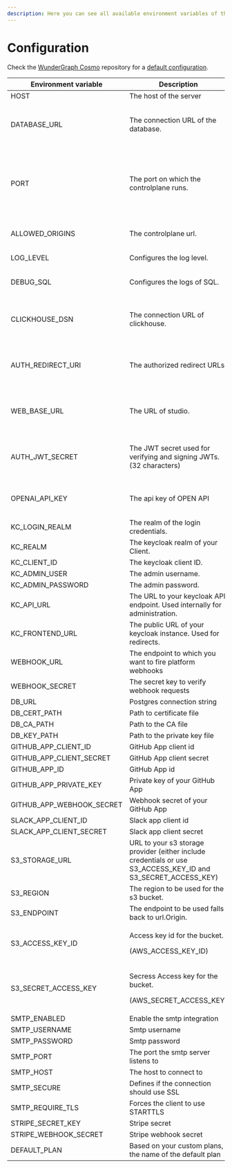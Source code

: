 ```yaml
---
description: Here you can see all available environment variables of the Control Plane.
---
```


# Configuration

Check the [WunderGraph Cosmo](https://github.com/wundergraph/cosmo) repository for a [default configuration](https://github.com/wundergraph/cosmo/blob/main/controlplane/.env.example).

<table><thead><tr><th width="226">Environment variable</th><th width="269">Description</th><th width="290">Default</th><th data-type="checkbox">Required</th><th data-hidden>Description</th><th data-hidden>Default</th><th data-hidden>Value</th><th data-hidden data-type="checkbox">Required</th><th data-hidden>Default</th></tr></thead><tbody><tr><td>HOST</td><td>The host of the server</td><td>localhost</td><td>false</td><td></td><td></td><td></td><td>false</td><td></td></tr><tr><td>DATABASE_URL</td><td>The connection URL of the database.</td><td>postgresql://postgres:changeme@localhost:5432/controlplane</td><td>true</td><td>The name of the federated graph that the router represent</td><td>""</td><td>String</td><td>true</td><td>""</td></tr><tr><td>PORT</td><td>The port on which the controlplane runs.</td><td>3001</td><td>true</td><td>The token that permits the router to communicate with the contolplane and export metrics.</td><td>""</td><td>String (Generated from <a href="broken-reference"><code>federated-graph create-token</code></a>)</td><td>true</td><td>""</td></tr><tr><td>ALLOWED_ORIGINS</td><td>The controlplane url.</td><td><a href="http://localhost:3001">http://localhost:3000</a></td><td>true</td><td>The URL of the controlplane.</td><td><a href="http://localhost:3001">http://localhost:3001</a></td><td>String</td><td>false</td><td><a href="http://localhost:3001">http://localhost:3001</a></td></tr><tr><td>LOG_LEVEL</td><td>Configures the log level.</td><td>info</td><td>true</td><td>The server address</td><td>localhost:3002</td><td>String</td><td>false</td><td>localhost:3002</td></tr><tr><td>DEBUG_SQL</td><td>Configures the logs of SQL.</td><td>false</td><td>true</td><td>The name of your router service</td><td><pre><code>wundergraph-cosmo-router
</code></pre></td><td>String</td><td>false</td><td>wundergraph-cosmo-router</td></tr><tr><td>CLICKHOUSE_DSN</td><td>The connection URL of clickhouse.</td><td>""</td><td>true</td><td>The headers to be sent to the OTEL collector</td><td>""</td><td>String or comma-separated for multiple values</td><td>false</td><td>Origin,Content-Length,Content-Type</td></tr><tr><td>AUTH_REDIRECT_URI</td><td>The authorized redirect URLs.</td><td>http://localhost:3001/v1/auth/callback</td><td>true</td><td>Allowed CORS Headers</td><td><p></p><pre><code>Origin,Content-Length,Content-Type
</code></pre></td><td>String or comma-separated for multiple values</td><td>false</td><td>Origin,Content-Length,Content-Type</td></tr><tr><td>WEB_BASE_URL</td><td>The URL of studio.</td><td>""</td><td>true</td><td>Allowed CORS Origins</td><td>*</td><td>String or comma-separated for multiple values</td><td>false</td><td>*</td></tr><tr><td>AUTH_JWT_SECRET</td><td>The JWT secret used for verifying and signing JWTs. (32 characters)</td><td>""</td><td>true</td><td>Allowed CORS Methods</td><td><p></p><pre><code>HEAD,GET,POST
</code></pre></td><td>String or comma-separated for multiple values</td><td>false</td><td>HEAD,GET,POST</td></tr><tr><td>OPENAI_API_KEY</td><td>The api key of OPEN API</td><td>""</td><td>true</td><td>Allowed CORS Credential mode</td><td>false</td><td>Boolean</td><td>false</td><td>false</td></tr><tr><td>KC_LOGIN_REALM</td><td>The realm of the login credentials.</td><td>"master"</td><td>false</td><td></td><td></td><td></td><td>false</td><td></td></tr><tr><td>KC_REALM</td><td>The keycloak realm of your Client.</td><td>""</td><td>true</td><td></td><td></td><td></td><td>false</td><td></td></tr><tr><td>KC_CLIENT_ID</td><td>The keycloak client ID.</td><td>""</td><td>true</td><td></td><td></td><td></td><td>false</td><td></td></tr><tr><td>KC_ADMIN_USER</td><td>The admin username.</td><td>""</td><td>true</td><td></td><td></td><td></td><td>false</td><td></td></tr><tr><td>KC_ADMIN_PASSWORD</td><td>The admin password.</td><td>""</td><td>true</td><td></td><td></td><td></td><td>false</td><td></td></tr><tr><td>KC_API_URL</td><td>The URL to your keycloak API endpoint. Used internally for administration.</td><td>""</td><td>true</td><td></td><td></td><td></td><td>false</td><td></td></tr><tr><td>KC_FRONTEND_URL</td><td>The public URL of your keycloak instance. Used for redirects.</td><td>""</td><td>true</td><td></td><td></td><td></td><td>false</td><td></td></tr><tr><td>WEBHOOK_URL</td><td>The endpoint to which you want to fire platform webhooks</td><td>""</td><td>false</td><td></td><td></td><td></td><td>false</td><td></td></tr><tr><td>WEBHOOK_SECRET</td><td>The secret key to verify webhook requests</td><td>""</td><td>false</td><td></td><td></td><td></td><td>false</td><td></td></tr><tr><td>DB_URL</td><td>Postgres connection string</td><td>""</td><td>true</td><td></td><td></td><td></td><td>false</td><td></td></tr><tr><td>DB_CERT_PATH</td><td>Path to certificate file</td><td>""</td><td>false</td><td></td><td></td><td></td><td>false</td><td></td></tr><tr><td>DB_CA_PATH</td><td>Path to the CA file</td><td>""</td><td>false</td><td></td><td></td><td></td><td>false</td><td></td></tr><tr><td>DB_KEY_PATH</td><td>Path to the private key file</td><td>""</td><td>false</td><td></td><td></td><td></td><td>false</td><td></td></tr><tr><td>GITHUB_APP_CLIENT_ID</td><td>GitHub App client id</td><td>""</td><td>false</td><td></td><td></td><td></td><td>false</td><td></td></tr><tr><td>GITHUB_APP_CLIENT_SECRET</td><td>GitHub App client secret</td><td>""</td><td>false</td><td></td><td></td><td></td><td>false</td><td></td></tr><tr><td>GITHUB_APP_ID</td><td>GitHub App id</td><td>""</td><td>false</td><td></td><td></td><td></td><td>false</td><td></td></tr><tr><td>GITHUB_APP_PRIVATE_KEY</td><td>Private key of your GitHub App</td><td>""</td><td>false</td><td></td><td></td><td></td><td>false</td><td></td></tr><tr><td>GITHUB_APP_WEBHOOK_SECRET</td><td>Webhook secret of your GitHub App</td><td>""</td><td>false</td><td></td><td></td><td></td><td>false</td><td></td></tr><tr><td>SLACK_APP_CLIENT_ID</td><td>Slack app client id</td><td>""</td><td>false</td><td></td><td></td><td></td><td>false</td><td></td></tr><tr><td>SLACK_APP_CLIENT_SECRET</td><td>Slack app client secret</td><td>""</td><td>false</td><td></td><td></td><td></td><td>false</td><td></td></tr><tr><td>S3_STORAGE_URL</td><td>URL to your s3 storage provider (either include credentials or use S3_ACCESS_KEY_ID and S3_SECRET_ACCESS_KEY)</td><td>""</td><td>true</td><td></td><td></td><td></td><td>false</td><td></td></tr><tr><td>S3_REGION</td><td>The region to be used for the s3 bucket. </td><td>"auto"</td><td>false</td><td></td><td></td><td></td><td>false</td><td></td></tr><tr><td>S3_ENDPOINT</td><td>The endpoint to be used falls back to url.Origin.</td><td>""</td><td>false</td><td></td><td></td><td></td><td>false</td><td></td></tr><tr><td>S3_ACCESS_KEY_ID</td><td><p>Access key id for the bucket. </p><p>(AWS_ACCESS_KEY_ID)</p></td><td>""</td><td>false</td><td></td><td></td><td></td><td>false</td><td></td></tr><tr><td>S3_SECRET_ACCESS_KEY</td><td><p>Secress Access key for the bucket. </p><p>(AWS_SECRET_ACCESS_KEY)</p></td><td>""</td><td>false</td><td></td><td></td><td></td><td>false</td><td></td></tr><tr><td>SMTP_ENABLED</td><td>Enable the smtp integration</td><td>false</td><td>false</td><td></td><td></td><td></td><td>false</td><td></td></tr><tr><td>SMTP_USERNAME</td><td>Smtp username</td><td>""</td><td>false</td><td></td><td></td><td></td><td>false</td><td></td></tr><tr><td>SMTP_PASSWORD</td><td>Smtp password</td><td>""</td><td>false</td><td></td><td></td><td></td><td>false</td><td></td></tr><tr><td>SMTP_PORT</td><td>The port the smtp server listens to</td><td></td><td>false</td><td></td><td></td><td></td><td>false</td><td></td></tr><tr><td>SMTP_HOST</td><td>The host to connect to</td><td>""</td><td>false</td><td></td><td></td><td></td><td>false</td><td></td></tr><tr><td>SMTP_SECURE</td><td>Defines if the connection should use SSL</td><td></td><td>false</td><td></td><td></td><td></td><td>false</td><td></td></tr><tr><td>SMTP_REQUIRE_TLS</td><td>Forces the client to use STARTTLS</td><td></td><td>false</td><td></td><td></td><td></td><td>false</td><td></td></tr><tr><td>STRIPE_SECRET_KEY</td><td>Stripe secret</td><td>""</td><td>false</td><td></td><td></td><td></td><td>false</td><td></td></tr><tr><td>STRIPE_WEBHOOK_SECRET</td><td>Stripe webhook secret</td><td>""</td><td>false</td><td></td><td></td><td></td><td>false</td><td></td></tr><tr><td>DEFAULT_PLAN</td><td>Based on your custom plans, the name of the default plan</td><td>""</td><td>false</td><td></td><td></td><td></td><td>false</td><td></td></tr></tbody></table>
